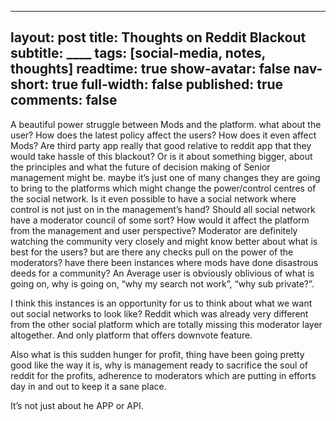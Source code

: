 
---
layout: post
title: Thoughts on Reddit Blackout
subtitle: ____
tags: [social-media, notes, thoughts]
readtime: true
show-avatar: false
nav-short: true
full-width: false
published: true
comments: false
---


A beautiful power struggle between Mods and the platform. what about the user? How does the latest policy affect the users? How does it even affect Mods? Are third party app really that good relative to reddit app that they would take hassle of this blackout? Or is it about something bigger, about the principles and what the future of decision making of Senior management might be. maybe it’s just one of many changes they are going to bring to the platforms which might change the power/control centres of the social network. Is it even possible to have a social network where control is not just on in the management’s hand? Should all social network have a moderator council of some sort? How would it affect the platform from the management and user perspective? Moderator are definitely watching the community very closely and might know better about what is best for the users? but are there any checks pull on the power of the moderators? have there been instances where mods have done disastrous deeds for a community? An Average user is obviously oblivious of what is going on, why is going on, “why my search not work”, “why sub private?”. 

I think this instances is an opportunity for us to think about what we want out social networks to look like? Reddit which was already very different from the other social platform which are totally missing this moderator layer altogether. And only platform that offers downvote feature.

Also what is this sudden hunger for profit, thing have been going pretty good like the way it is, why is management ready to sacrifice the soul of reddit for the profits, adherence to moderators which are putting in efforts day in and out to keep it a sane place.

It’s not just about he APP or API.